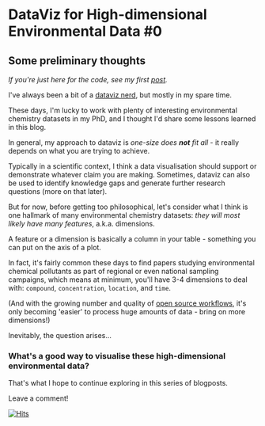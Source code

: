 # DataViz for High-dimensional Environmental Data #0

## Some preliminary thoughts

*If you're just here for the code, see my first [post](https://adelenel.ai/dataviz1/).*


I've always been a bit of a [dataviz nerd](https://www.cbs.nl/en-gb/corporate/2018/23/visualising-inequality-at-the-sdg-dataviz-camp), but mostly in my spare time.


These days, I'm lucky to work with plenty of interesting environmental chemistry datasets in my PhD, and I thought I'd share some lessons learned in this blog.


In general, my approach to dataviz is *one-size does **not** fit all* - it really depends on what you are trying to achieve.


Typically in a scientific context, I think a data visualisation should support or demonstrate whatever claim you are making. Sometimes, dataviz can also be used to identify knowledge gaps and generate further research questions (more on that later).


But for now, before getting too philosophical, let's consider what I think is one hallmark of many environmental chemistry datasets: *they will most likely have many features*, a.k.a. dimensions.


A feature or a dimension is basically a column in your table -  something you can put on the axis of a plot.


In fact, it's fairly common these days to find papers studying environmental chemical pollutants as part of regional or even national sampling campaigns, which means at minimum, you'll have 3-4 dimensions to deal with: `compound`, `concentration`,  `location`, and `time`.


(And with the growing number and quality of [open source workflows](https://jcheminf.biomedcentral.com/articles/10.1186/s13321-020-00477-w), it's only becoming 'easier' to process huge amounts of data - bring on more dimensions!)


Inevitably, the question arises...


### What's a good way to visualise these high-dimensional environmental data?<br/>


That's what I hope to continue exploring in this series of blogposts.

Leave a comment!

[![Hits](https://hits.seeyoufarm.com/api/count/incr/badge.svg?url=https%3A%2F%2Fadelenel.ai%2Fdataviz0%2F&count_bg=%2379C83D&title_bg=%23555555&icon=&icon_color=%23E7E7E7&title=hits&edge_flat=false)](https://hits.seeyoufarm.com)
